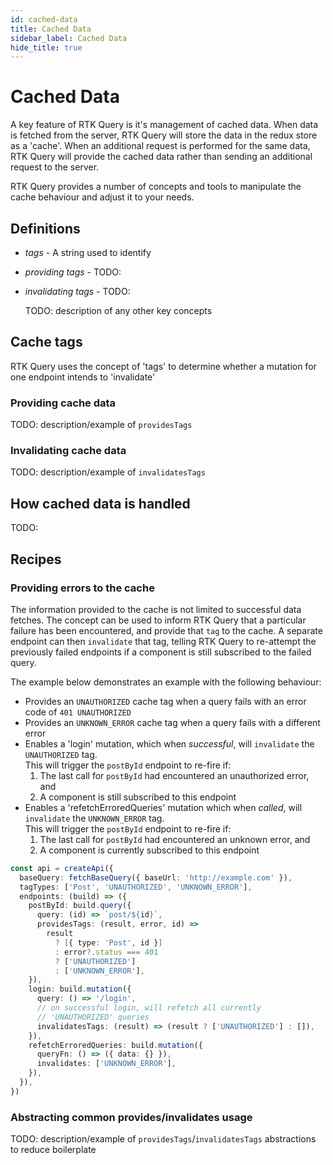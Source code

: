 ```yaml
---
id: cached-data
title: Cached Data
sidebar_label: Cached Data
hide_title: true
---
```


# Cached Data

A key feature of RTK Query is it's management of cached data. When data is fetched from the server, RTK Query will store the data in the redux store as a 'cache'. When an additional request is performed for the same data, RTK Query will provide the cached data rather than sending an additional request to the server.

RTK Query provides a number of concepts and tools to manipulate the cache behaviour and adjust it to your needs.

## Definitions

- _tags_ - A string used to identify
- _providing tags_ - TODO:
- _invalidating tags_ - TODO:

  TODO: description of any other key concepts

## Cache tags

RTK Query uses the concept of 'tags' to determine whether a mutation for one endpoint intends to 'invalidate'

### Providing cache data

TODO: description/example of `providesTags`

### Invalidating cache data

TODO: description/example of `invalidatesTags`

## How cached data is handled

TODO:

## Recipes

### Providing errors to the cache

The information provided to the cache is not limited to successful data fetches. The concept can be used to inform RTK Query that a particular failure has been encountered, and provide that `tag` to the cache. A separate endpoint can then `invalidate` that tag, telling RTK Query to re-attempt the previously failed endpoints if a component is still subscribed to the failed query.

The example below demonstrates an example with the following behaviour:

- Provides an `UNAUTHORIZED` cache tag when a query fails with an error code of `401 UNAUTHORIZED`
- Provides an `UNKNOWN_ERROR` cache tag when a query fails with a different error
- Enables a 'login' mutation, which when _successful_, will `invalidate` the `UNAUTHORIZED` tag.  
  This will trigger the `postById` endpoint to re-fire if:
  1. The last call for `postById` had encountered an unauthorized error, and
  2. A component is still subscribed to this endpoint
- Enables a 'refetchErroredQueries' mutation which when _called_, will `invalidate` the `UNKNOWN_ERROR` tag.  
  This will trigger the `postById` endpoint to re-fire if:
  1. The last call for `postById` had encountered an unknown error, and
  2. A component is currently subscribed to this endpoint

```ts
const api = createApi({
  baseQuery: fetchBaseQuery({ baseUrl: 'http://example.com' }),
  tagTypes: ['Post', 'UNAUTHORIZED', 'UNKNOWN_ERROR'],
  endpoints: (build) => ({
    postById: build.query({
      query: (id) => `post/${id}`,
      providesTags: (result, error, id) =>
        result
          ? [{ type: 'Post', id }]
          : error?.status === 401
          ? ['UNAUTHORIZED']
          : ['UNKNOWN_ERROR'],
    }),
    login: build.mutation({
      query: () => '/login',
      // on successful login, will refetch all currently
      // 'UNAUTHORIZED' queries
      invalidatesTags: (result) => (result ? ['UNAUTHORIZED'] : []),
    }),
    refetchErroredQueries: build.mutation({
      queryFn: () => ({ data: {} }),
      invalidates: ['UNKNOWN_ERROR'],
    }),
  }),
})
```

### Abstracting common provides/invalidates usage

TODO: description/example of `providesTags`/`invalidatesTags` abstractions to reduce boilerplate
